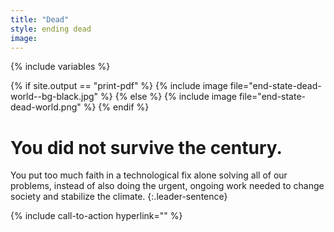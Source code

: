 ```yaml
---
title: "Dead"
style: ending dead
image: 
---
```


{% include variables %}

{% if site.output == "print-pdf" %}
{% include image file="end-state-dead-world--bg-black.jpg" %}
{% else %}
{% include image file="end-state-dead-world.png" %}
{% endif %}

# You did not survive the century.

You put too much faith in a technological fix alone solving all of our problems, instead of also doing the urgent, ongoing work needed to change society and stabilize the climate.
{:.leader-sentence}

{% include call-to-action
    hyperlink=""
%}
